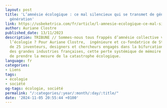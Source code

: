 ```yaml
---
layout: post
title: 'L’amnésie écologique : ce mal silencieux qui se transmet de génération en
  génération'
link: https://usbeketrica.com/fr/article/l-amnesie-ecologique-ce-mal-silencieux-qui-se-transmet-de-generation-en-generation
author: Auriane Clostre
published_date: 13/11/2023
description: TRIBUNE // Sommes-nous tous frappés d’amnésie collective vis-à-vis de
  l’écologie ? Pour Auriane Clostre,  ingénieure et co-fondatrice de Stim, un collectif
  de 25 inventeurs, designers et chercheurs engagés dans la bifurcation environnementale
  des grandes industries françaises, cette perte systémique de mémoire nous empêcherait
  de prendre la mesure de la catastrophe écologique.
language: fr
categories:
- Liens
tags:
- écologie
- société
og-tags: écologie, société
permalink: "/:categories/:year/:month/:day/:title/"
date: '2024-11-05 20:55:44 +0100'
---
```

